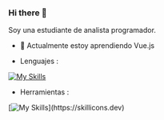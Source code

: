 ### Hi there 👋

Soy una estudiante de analista programador.

- 🌱 Actualmente estoy aprendiendo Vue.js

- Lenguajes :

[![My Skills](https://skillicons.dev/icons?i=js,html,css)](https://skillicons.dev)

- Herramientas :

[![My Skills](https://skillicons.dev/icons?i=vscode,)](https://skillicons.dev)

<!---
catalinaHenr/catalinaHenr is a ✨ special ✨ repository because its `README.md` (this file) appears on your GitHub profile.
You can click the Preview link to take a look at your changes.
--->
